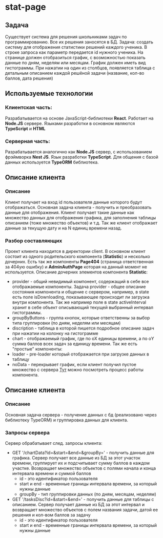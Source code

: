 # stat-page
## Задача
Существует система для решения школьниками задач по программированию. Все их решения заносятся в БД. Задача: создать систему для отображения статистики решений каждого ученика.
В строке запроса как параметр передается id нужного ученика. На странице должен отобразиться график, с возможностью показать данные по дням, неделям или месяцам. График должен иметь вид гистограммы. При нажатии на один из столбцов, появляется таблица с детальным описанием каждой решёной задачи (название, кол-во баллов, дата решения)
## Используемые технологии
### Клиентская часть:
Разрабатывается на основе JavaScript-библиотеки **React**. Работает на **Node.JS** сервере. Языками разработки в основном являются **TypeScript** и **HTML**
### Серверная часть:
Разрабатывается аналогично как **Node.JS** сервер, с использованием фрэймворка **Nest JS**. Язык разработки **TypeScript**. Для общения с базой данных используется **TypeORM** библиотека.
## Описание клиента
### Описание
Клиент получает на вход id пользователя данные которого будут отображаться. Основная задача клиента - получить и преобразовать данные для отображения. Клиент получает такие данные как множество данных для отображения графика, для заполнения таблицы описанием (тоже множество объектов) и т.д.
Так же клиент отображает данные за текущую дату и на N единиц времени назад.
### Разбор составляющих
Проект клиента находится в директории client. В основном клиент состоит из одного родительского компонента (**Statistic**) и несколько дочерних. Есть так же компоненты **Page404** (страница ответственная за 404ую ошибку) и **AdminAuthPage** которая на данный момент не используется.
Описание дочерних элементов компонента **Statistic**:
+ provider - общий невидимый компонент, содержащий в себе все отображаемые компоненты. Задача provider - общее описание состояния компонента и общение с сервером, например, в state есть поле isDownloading, показывающее происходит ли загрузка внутри компонента. Так же например поле в state activeInterval хранит в себе объект описывающий текущей выбранный интервал гистограммы.
+ groupByButtons - группа кнопок, которые ответственны за выбор типа группировки (по дням, неделям или месяцам)
+ discription - таблица в которой пишется подробное описание задач при нажатии на колонку на гистограмме 
+ chart - отображаемый график, где по оХ единицы времени, а по оY сумма баллов всех задач за единицу времени.
Так же есть "простые" компоненты:
+ loader - pre-loader который отображается при загрузке данных в таблицу
+ noData - перекрывает график, если клиент получил пустое множество с сервера 
[Тут](https://www.youtube.com/watch?v=heLMo66fd0c) можно посмотреть процесс работы компонента.

## Описание клиента
### Описание
Основная задача сервера - получение данных с бд (реализовано через библиотеку TypeORM) и группировка данных для клиента.
### Запросы сервера
Сервер обрабатывает след. запросы клиента:
- GET '/chartData?id=&start=&end=&groupBy=' - получить данные для графика. Сервер получает все данные из БД за этот участок времени, группирует их и подсчитывает сумму баллов в каждом участке. Возвращает множество объектов с полями начала и конца интервала времени и суммой баллов
  - id - это идентификатор пользователя
  - start и end - временные границы интервала времени, за который нужны данные
  - groupBy - тип группировки данных (по дням, месяцам, неделям) 
- GET '/tasksDisc?id=&start=&end=' - получить данные для таблицы с описанием. Сервер получает данные из БД за этот интервал и возвращает множество объектов с полем названия задачи, датой ее решения и кол-вом баллов за задачу
  - id - это идентификатор пользователя
  - start и end - временные границы интервала времени, за который нужны данные
